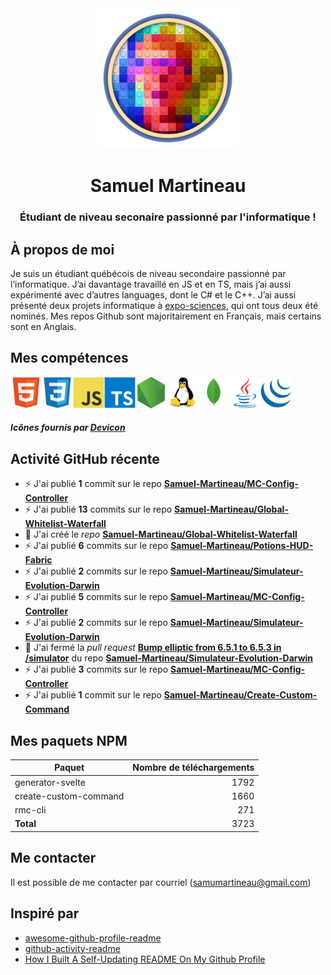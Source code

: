 <div align="middle">
  <img height="225" alt="avatar" src="https://raw.githubusercontent.com/Samuel-Martineau/Samuel-Martineau/master/avatar.png">
  <h1>Samuel Martineau</h1>
  <h3>Étudiant de niveau seconaire passionné par l'informatique !</h3>
</div>

## À propos de moi

Je suis un étudiant québécois de niveau secondaire passionné par l’informatique. J’ai davantage travaillé en JS et en TS, mais j’ai aussi expérimenté avec d’autres languages, dont le C# et le C++. J’ai aussi présenté deux projets informatique à [expo-sciences](https://technoscience.ca/programmes/expo-sciences/), qui ont tous deux été nominés. Mes repos Github sont majoritairement en Français, mais certains sont en Anglais.

## Mes compétences

<img alt="HTML5" src="https://raw.githubusercontent.com/devicons/devicon/master/icons/html5/html5-original.svg" width="50" title="HTML5" /><img alt="CSS3" src="https://raw.githubusercontent.com/devicons/devicon/master/icons/css3/css3-original.svg" width="50" title="CSS3" /><img alt="JavaScript" src="https://raw.githubusercontent.com/devicons/devicon/master/icons/javascript/javascript-original.svg" width="50" title="JavaScript" /><img alt="TypeScript" src="https://raw.githubusercontent.com/devicons/devicon/master/icons/typescript/typescript-original.svg" width="50" title="TypeScript" /><img alt="NodeJS" src="https://raw.githubusercontent.com/devicons/devicon/master/icons/nodejs/nodejs-original.svg" width="50" title="NodeJS" /><img alt="Linux" src="https://raw.githubusercontent.com/devicons/devicon/master/icons/linux/linux-original.svg" width="50" title="Linux" /><img alt="MongoDB" src="https://raw.githubusercontent.com/devicons/devicon/master/icons/mongodb/mongodb-original.svg" width="50" title="MongoDB" /><img alt="Java" src="https://raw.githubusercontent.com/devicons/devicon/master/icons/java/java-original.svg" width="50" title="Java" /><img alt="jQuery" src="https://raw.githubusercontent.com/devicons/devicon/master/icons/jquery/jquery-original.svg" width="50" title="jQuery" />

##### Icônes fournis par [Devicon](https://konpa.github.io/devicon/)

## Activité GitHub récente

- ⚡ J&#x27;ai publié **1** commit sur le repo [**Samuel-Martineau/MC-Config-Controller**](https://github.com/Samuel-Martineau/MC-Config-Controller)
- ⚡ J&#x27;ai publié **13** commits sur le repo [**Samuel-Martineau/Global-Whitelist-Waterfall**](https://github.com/Samuel-Martineau/Global-Whitelist-Waterfall)
- 🚀 J&#x27;ai créé le _repo_ [**Samuel-Martineau/Global-Whitelist-Waterfall**](https://github.com/Samuel-Martineau/Global-Whitelist-Waterfall)
- ⚡ J&#x27;ai publié **6** commits sur le repo [**Samuel-Martineau/Potions-HUD-Fabric**](https://github.com/Samuel-Martineau/Potions-HUD-Fabric)
- ⚡ J&#x27;ai publié **2** commits sur le repo [**Samuel-Martineau/Simulateur-Evolution-Darwin**](https://github.com/Samuel-Martineau/Simulateur-Evolution-Darwin)
- ⚡ J&#x27;ai publié **5** commits sur le repo [**Samuel-Martineau/MC-Config-Controller**](https://github.com/Samuel-Martineau/MC-Config-Controller)
- ⚡ J&#x27;ai publié **2** commits sur le repo [**Samuel-Martineau/Simulateur-Evolution-Darwin**](https://github.com/Samuel-Martineau/Simulateur-Evolution-Darwin)
- 🚫 J&#x27;ai fermé la _pull request_ [**Bump elliptic from 6.5.1 to 6.5.3 in /simulator**](https://github.com/Samuel-Martineau/Simulateur-Evolution-Darwin/pull/9) du repo [**Samuel-Martineau/Simulateur-Evolution-Darwin**](https://github.com/Samuel-Martineau/Simulateur-Evolution-Darwin)
- ⚡ J&#x27;ai publié **3** commits sur le repo [**Samuel-Martineau/MC-Config-Controller**](https://github.com/Samuel-Martineau/MC-Config-Controller)
- ⚡ J&#x27;ai publié **1** commit sur le repo [**Samuel-Martineau/Create-Custom-Command**](https://github.com/Samuel-Martineau/Create-Custom-Command)

## Mes paquets NPM

| Paquet                | Nombre de téléchargements |
| --------------------- | ------------------------: |
| generator-svelte      |                      1792 |
| create-custom-command |                      1660 |
| rmc-cli               |                       271 |
| **Total**             |                      3723 |

## Me contacter

Il est possible de me contacter par courriel ([samumartineau@gmail.com](mailto:samumartineau@gmail.com))

## Inspiré par

- [awesome-github-profile-readme](https://github.com/abhisheknaiidu/awesome-github-profile-readme)
- [github-activity-readme](https://github.com/jamesgeorge007/github-activity-readme)
- [How I Built A Self-Updating README On My Github Profile](https://www.mokkapps.de/blog/how-i-built-a-self-updating-readme-on-my-git-hub-profile/)
